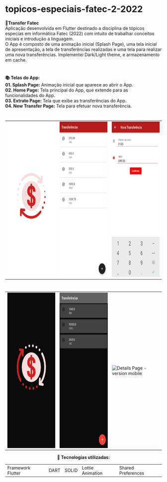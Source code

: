 # topicos-especiais-fatec-2-2022

<div> 
  <strong>💸Transfer Fatec</strong>
</div>

<div>
Aplicação desenvolvida em Flutter destinado a disciplina de tópicos especias em informática Fatec (2022) com intuito de trabalhar conceitos iniciais e introdução a linguagem. 
</div>  
  
<div>  
  O App é composto de uma animação inicial (Splash Page), uma tela inicial de apresentação, a tela de transferências realizadas e uma tela para realizar uma nova transferências. Implementei Dark/Light theme, e armazenamento em cache.
</div>

  #
<div align="left"> 
  <strong>📚 Telas do App:</strong>
</div>

<div align="left"> 
   <strong>01. Splash Page:</strong> Animação inicial que aparece ao abrir o App.
</div>
<div align="left">  
   <strong>02. Home Page:</strong> Tela principal do App, que extende para as funcionalidades do App.
</div>
<div align="left"> 
   <strong>03. Extrato Page:</strong> Tela que exibe as transferências do App.
</div>
<div align="left"> 
   <strong>04. New Transfer Page:</strong> Tela para efetuar nova transferência.
</div>  

  #

  <table align="center">
  <tr>
    <td>
      <img src="https://github.com/AndreWar10/topicos-especiais-fatec-2-2022/blob/master/aula1/assets/splash_light.jpeg" alt="Search - version mobile" height="500px">
    </td>
    <td>
      <img src="https://github.com/AndreWar10/topicos-especiais-fatec-2-2022/blob/master/aula1/assets/trans_light.jpeg" alt="Details Page - version mobile" height="500px">
    </td>
    <td>
      <img src="https://github.com/AndreWar10/topicos-especiais-fatec-2-2022/blob/master/aula1/assets/newtransf_light.jpeg" alt="Details Page - version mobile" height="500px">
    </td>
     
  </table>
  
#
  
  <table align="center">
  <tr>
    <td>
      <img src="https://github.com/AndreWar10/topicos-especiais-fatec-2-2022/blob/master/aula1/assets/splash_dark.jpeg" alt="Details Page - version mobile" height="500px">
    </td>
    <td>
      <img src="https://github.com/AndreWar10/topicos-especiais-fatec-2-2022/blob/master/aula1/assets/transf_dark.jpeg" alt="Details Page - version mobile" height="500px">
    </td>
    <td>
      <img src="" alt="Details Page - version mobile" height="500px">
    </td>
    
  </table>
    
<div align="center">  
  <strong> 💼 Tecnologias utilizadas: </strong>
</div>   

<table align="center">
 <tr>
  <td>Framework Flutter</td>  
  <td>DART</td>
  <td>SOLID</td>
  <td>Lottie Animation</td>
  <td>Shared Preferences</td>
 </tr>
</table>
